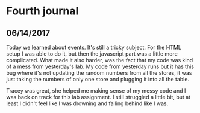# Fourth journal

## 06/14/2017

Today we learned about events. It's still a tricky subject. For the HTML setup I was able to do it, but then the javascript part was a little more complicated. What made it also harder, was the fact that my code was kind of a mess from yesterday's lab. My code from yesterday runs but it has this bug where it's not updating the random numbers from all the stores, it was just taking the numbers of only one store and plugging it into all the table.

Tracey was great, she helped me making sense of my messy code and I was back on track for this lab assignment. I still struggled a little bit, but at least I didn't feel like I was drowning and falling behind like I was.
